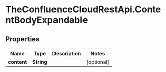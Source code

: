 # TheConfluenceCloudRestApi.ContentBodyExpandable

## Properties
Name | Type | Description | Notes
------------ | ------------- | ------------- | -------------
**content** | **String** |  | [optional] 
